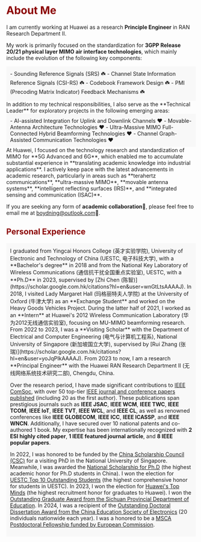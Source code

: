 <h1 style="color: darkred;">About Me</h1>

I am currently working at Huawei as a research **Principle Engineer** in RAN Research Department II. 

My work is primarily focused on the standardization for **3GPP Release 20/21 physical layer MIMO air interface technologies**, which mainly include the evolution of the following key components:
<div style="background-color: #f8f8f8; padding: 10px;">
<div markdown="1">  
- Sounding Reference Signals (SRS) ☘️
- Channel State Information Reference Signals (CSI-RS) ☘️
- Codebook Framework Design ☘️
- PMI (Precoding Matrix Indicator) Feedback Mechanisms ☘️
</div>
</div>
In addition to my technical responsibilities, I also serve as the **Technical Leader** for exploratory projects in the following emerging areas:
<div style="background-color: #f8f8f8; padding: 10px;">
<div markdown="1">  
- AI-assisted Integration for Uplink and Downlink Channels ❤️
- Movable-Antenna Architecture Technologies ❤️
- Ultra-Massive MIMO Full-Connected Hybrid Beamforming Technologies ❤️
- Channel Graph-Assisted Communication Technologies ❤️
</div>
</div>
At Huawei, I focused on the technology research and standardization of MIMO for **5G Advanced and 6G**, which enabled me to accumulate substantial experience in **translating academic knowledge into industrial applications**. I actively keep pace with the latest advancements in academic research, particularly in areas such as **terahertz communications**, **ultra-massive MIMO**, **movable antenna systems**, **intelligent reflecting surfaces (IRS)**, and **integrated sensing and communication (ISAC)**. 

If you are seeking any form of **academic collaboration**🤝, please feel free to email me at [boydning@outlook.com](mailto:boydning@outlook.com)📩. 

<h2 style="color: darkred;">Personal Experience</h2>

<div style="background-color: #f8f8f8; padding: 10px;">
<div markdown="1">  
I graduated from Yingcai Honors College (英才实验学院), University of Electronic and Technology of China (UESTC, 电子科技大学), with a **Bachelor's degree** in 2018 and from the National Key Laboratory of Wireless Communications (通信抗干扰全国重点实验室), UESTC, with a **Ph.D** in 2023, supervised by [Zhi Chen (陈智)](https://scholar.google.com.hk/citations?hl=en&user=wnGtLtsAAAAJ). In 2018, I visited Lady Margaret Hall (玛格丽特夫人学院) at the University of Oxford (牛津大学) as an **Exchange Student** and worked on the Heavy Goods Vehicles Project. During the latter half of 2021, I worked as an **Intern** at Huawei's 2012 Wireless Communication Laboratory (华为2012无线通信实验室), focusing on MU-MIMO beamforming research. From 2022 to 2023, I was a **Visiting Scholar** with the Department of Electrical and Computer Engineering (电气与计算机工程系), National University of Singapore (新加坡国立大学), supervised by [Rui Zhang (张瑞)](https://scholar.google.com.hk/citations?hl=en&user=yoJqPIkAAAAJ). From 2023 to now,  I am a research **Principal Engineer** with the Huawei RAN Research Department II (无线网络系统技术研究二部), Chengdu, China.

Over the research period, I have made significant contributions to [IEEE ComSoc](https://www.comsoc.org/), with over 50 top-tier [IEEE journal and conference papers published](https://ieeexplore.ieee.org/author/37086638264) (including 20 as the first author). These publications span prestigious journals such as **IEEE JSAC**, **IEEE WCM**, **IEEE TWC**, **IEEE TCOM**, **IEEE IoT**, **IEEE TVT**, **IEEE WCL**, and **IEEE CL**, as well as renowned conferences like **IEEE GLOBECOM**, **IEEE ICC**, **IEEE ICASSP**, and **IEEE WNCN**. Additionally, I have secured over 10 national patents and co-authored 1 book. My expertise has been internationally recognized with **2 ESI highly cited paper**, **1 IEEE featured journal article**, and **8 IEEE popular papers**. 

In 2022, I was honored to be funded by the [China Scholarship Council (CSC)](https://www.chinesescholarshipcouncil.com/) for a visiting PhD in the National University of Singapore. Meanwhile, I was awarded the [National Scholarship for Ph.D](http://www.moe.gov.cn/jyb_xwfb/xw_zt/moe_357/jyzt_2015nztzl/2015_zt06/15zt06_gxzzzc/gxzz_yjs/201508/t20150810_199224.html) (the highest academic honor for Ph.D students in China). I won the election for [UESTC Top 10 Outstanding Students](https://baike.baidu.com/item/%E6%88%90%E7%94%B5%E6%9D%B0%E5%87%BA%E5%AD%A6%E7%94%9F/2717449) (the highest comprehensive honor for students in UESTC). In 2023, I won the election for [Huawei's Top Minds](https://career.huawei.com/reccampportal/portal5/topminds.html) (the highest recruitment honor for graduates to Huawei). I won the [Outstanding Graduate Award from the Sichuan Provincial Department of Education](https://edu.sc.gov.cn/scedu/cjhfwjk/2023/3/3/cb2ff303cf1b474e86d4eeb460f87597.shtml). In 2024, I was a recipient of the [Outstanding Doctoral Dissertation Award from the China Education Society of Electronics](https://news.uestc.edu.cn/?n=UestcNews.Front.DocumentV2.ArticlePage&Id=94458) (20 individuals nationwide each year). I was a honored to be a [MSCA Postdoctoral Fellowship funded by European Commission](https://marie-sklodowska-curie-actions.ec.europa.eu/actions/postdoctoral-fellowships).
</div>
</div>
